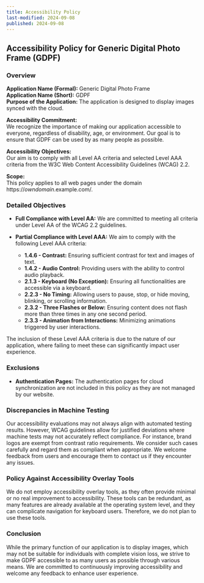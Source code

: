 ```yaml
---
title: Accessibility Policy
last-modified: 2024-09-08
published: 2024-09-08
---
```


## Accessibility Policy for Generic Digital Photo Frame (GDPF)

### Overview

**Application Name (Formal):** Generic Digital Photo Frame  
**Application Name (Short):** GDPF  
**Purpose of the Application:** The application is designed to display images synced with the cloud.

**Accessibility Commitment:**  
We recognize the importance of making our application accessible to everyone, regardless of disability, age, or environment. Our goal is to ensure that GDPF can be used by as many people as possible.

**Accessibility Objectives:**  
Our aim is to comply with all Level AA criteria and selected Level AAA criteria from the W3C Web Content Accessibility Guidelines (WCAG) 2.2.

**Scope:**  
This policy applies to all web pages under the domain https://_owndomain_.example.com/.

### Detailed Objectives

- **Full Compliance with Level AA:** We are committed to meeting all criteria under Level AA of the WCAG 2.2 guidelines.
  
- **Partial Compliance with Level AAA:** We aim to comply with the following Level AAA criteria:
  - **1.4.6 - Contrast:** Ensuring sufficient contrast for text and images of text.
  - **1.4.2 - Audio Control:** Providing users with the ability to control audio playback.
  - **2.1.3 - Keyboard (No Exception):** Ensuring all functionalities are accessible via a keyboard.
  - **2.2.3 - No Timing:** Allowing users to pause, stop, or hide moving, blinking, or scrolling information.
  - **2.3.2 - Three Flashes or Below:** Ensuring content does not flash more than three times in any one second period.
  - **2.3.3 - Animation from Interactions:** Minimizing animations triggered by user interactions.

The inclusion of these Level AAA criteria is due to the nature of our application, where failing to meet these can significantly impact user experience.

### Exclusions

- **Authentication Pages:** The authentication pages for cloud synchronization are not included in this policy as they are not managed by our website.

### Discrepancies in Machine Testing

Our accessibility evaluations may not always align with automated testing results. However, WCAG guidelines allow for justified deviations where machine tests may not accurately reflect compliance. For instance, brand logos are exempt from contrast ratio requirements. We consider such cases carefully and regard them as compliant when appropriate. We welcome feedback from users and encourage them to contact us if they encounter any issues.

### Policy Against Accessibility Overlay Tools

We do not employ accessibility overlay tools, as they often provide minimal or no real improvement to accessibility. These tools can be redundant, as many features are already available at the operating system level, and they can complicate navigation for keyboard users. Therefore, we do not plan to use these tools.

### Conclusion

While the primary function of our application is to display images, which may not be suitable for individuals with complete vision loss, we strive to make GDPF accessible to as many users as possible through various means. We are committed to continuously improving accessibility and welcome any feedback to enhance user experience.
